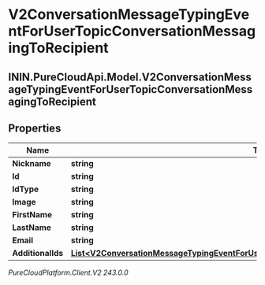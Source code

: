 # V2ConversationMessageTypingEventForUserTopicConversationMessagingToRecipient

## ININ.PureCloudApi.Model.V2ConversationMessageTypingEventForUserTopicConversationMessagingToRecipient

## Properties

|Name | Type | Description | Notes|
|------------ | ------------- | ------------- | -------------|
| **Nickname** | **string** |  | [optional] |
| **Id** | **string** |  | [optional] |
| **IdType** | **string** |  | [optional] |
| **Image** | **string** |  | [optional] |
| **FirstName** | **string** |  | [optional] |
| **LastName** | **string** |  | [optional] |
| **Email** | **string** |  | [optional] |
| **AdditionalIds** | [**List&lt;V2ConversationMessageTypingEventForUserTopicConversationRecipientAdditionalIdentifier&gt;**](V2ConversationMessageTypingEventForUserTopicConversationRecipientAdditionalIdentifier) |  | [optional] |



_PureCloudPlatform.Client.V2 243.0.0_
